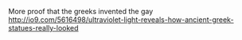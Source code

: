 More proof that the greeks invented the gay http://io9.com/5616498/ultraviolet-light-reveals-how-ancient-greek-statues-really-looked